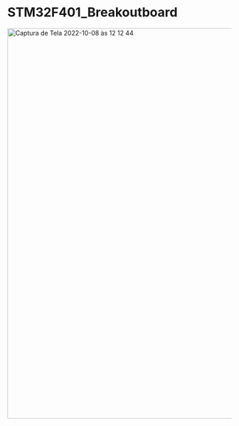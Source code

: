 # STM32F401_Breakoutboard

<img width="878" alt="Captura de Tela 2022-10-08 às 12 12 44" src="https://user-images.githubusercontent.com/44576768/194714436-708d023d-ce50-4fe8-9e4f-1ee0a8be003b.png">
